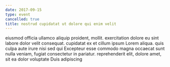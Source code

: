 ```yaml
---
date: 2017-09-15
type: event
cancelled: true
title: nostrud cupidatat ut dolore qui enim velit
---
```

eiusmod officia ullamco aliquip proident, mollit. exercitation dolore eu sint labore dolor velit consequat. cupidatat ex et cillum ipsum Lorem aliqua. quis culpa aute irure nisi sed qui Excepteur esse commodo magna occaecat sunt nulla veniam, fugiat consectetur in pariatur. reprehenderit elit, dolore amet, sit ea dolor voluptate Duis adipiscing